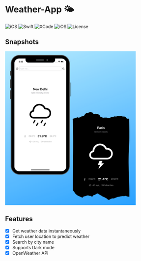 # Weather-App 🌤
<p>
<img alt="iOS" src="https://img.shields.io/badge/platform-iOS-blue">
<img alt="Swift" src="https://img.shields.io/badge/Swift-5.2-brightgreen">
<img alt="XCode" src="https://img.shields.io/badge/XCode-11.5-blueviolet">
<img alt="iOS" src="https://img.shields.io/badge/iOS-13.5-orange">
 <img alt="License" src="https://img.shields.io/badge/license-MIT-green">
</p>

## Snapshots
<img alt="Screenshot" src="images/screenshot.png" height="500">

## Features
- [x] Get weather data instantaneously
- [x] Fetch user location to predict weather
- [x] Search by city name
- [x] Supports Dark mode 
- [x] OpenWeather API
